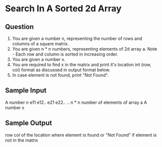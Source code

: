 # Search In A Sorted 2d Array

## Question
1. You are given a number n, representing the number of rows and columns of a square matrix.
2. You are given n * n numbers, representing elements of 2d array a. 
Note - Each row and column is sorted in increasing order.
3. You are given a number x.
4. You are required to find x in the matrix and print it's location int (row, col) format as discussed in output format below.
5. In case element is not found, print "Not Found".

## Sample Input

A number n
e11
e12..
e21
e22..
.. n * n number of elements of array a
A number x

## Sample Output

row
col of the location where element is found or "Not Found" if element is not in the matrix

